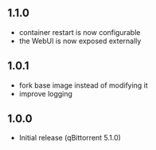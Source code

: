 <!-- https://developers.home-assistant.io/docs/add-ons/presentation#keeping-a-changelog -->

## 1.1.0
- container restart is now configurable
- the WebUI is now exposed externally

## 1.0.1
- fork base image instead of modifying it
- improve logging

## 1.0.0

- Initial release (qBittorrent 5.1.0)
